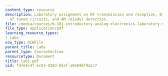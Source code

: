 ```yaml
---
content_type: resource
description: Laboratory assignment on RF transmission and reception, Q and bandwidth
  of tuned circuits, and AM (diode) detection.
file: /media/courses/6-101-introductory-analog-electronics-laboratory-spring-2007/fd7e4c4fbc83426d65afa0e696f9a2c7_lab1.pdf
file_type: application/pdf
learning_resource_types:
- Labs
ocw_type: OCWFile
parent_title: Labs
parent_type: CourseSection
resourcetype: Document
title: lab1.pdf
uid: fd7e4c4f-bc83-426d-65af-a0e696f9a2c7
---
```

